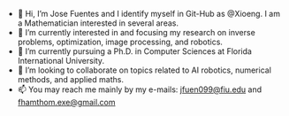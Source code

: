 - 👋 Hi, I’m Jose Fuentes and I identify myself in Git-Hub as @Xioeng. I am a Mathematician interested in several areas.
- 👀 I’m currently interested in and focusing my research on inverse problems, optimization, image processing, and robotics.
- 🌱 I’m currently pursuing a Ph.D. in Computer Sciences at Florida International University.
- 💞️ I’m looking to collaborate on topics related to AI robotics, numerical methods, and applied maths.
- 📫 You may reach me mainly by my e-mails: jfuen099@fiu.edu and fhamthom.exe@gmail.com

<!---
Xioeng/Xioeng is a ✨ special ✨ repository because its `README.md` (this file) appears on your GitHub profile.
You can click the Preview link to take a look at your changes.
--->
